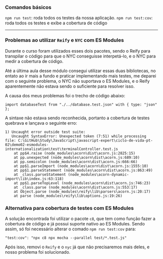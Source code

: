 ### Comandos básicos
`npm run test`: roda todos os testes da nossa aplicação.
`npm run test:cov`: roda todos os testes e exibe a cobertura de código 

****

### Problemas ao utilizar `Reify` e `NYC` com ES Modules
Durante o curso foram utilizados esses dois pacotes, sendo o Reify para transpilar o código para que o NYC conseguisse interpetá-lo, e o NYC para medir a cobertura de código.

Até a última aula desse módulo consegui utilizar essas duas bibliotecas, no entato ao ir mais a fundo e praticar implementando mais testes, me deparei com o seguinte problema, o NYC não suportava o ES Modules, e o Reify aparentemente não estava sendo o suficiente para resolver isso.

A causa dos meus problemas foi o trecho de código abaixo:
```
import databaseTest from "./../database.test.json" with { type: "json" };
```
A sintaxe não estava sendo reconhecida, portanto a cobertura de testes quebrava e lançava o seguinte erro:

```
1) Uncaught error outside test suite:
   Uncaught SyntaxError: Unexpected token (7:51) while processing file: C:\GitHub\Study\JavaScript\javascript-expert\ciclo-de-vida-pt-02\demo02-esmodules-internationalization\test\terminalController.test.js
    at pp$4.raise (node_modules\acorn\dist\acorn.js:2825:15)
    at pp.unexpected (node_modules\acorn\dist\acorn.js:689:10)
    at pp.semicolon (node_modules\acorn\dist\acorn.js:666:66)
    at pp$1.parseImport (node_modules\acorn\dist\acorn.js:1555:10)
    at pp$1.parseStatement (node_modules\acorn\dist\acorn.js:863:49)
    at _class.parseStatement (node_modules\acorn-dynamic-import\lib\index.js:63:118)
    at pp$1.parseTopLevel (node_modules\acorn\dist\acorn.js:746:23)
    at _class.parse (node_modules\acorn\dist\acorn.js:553:17)
    at Object.parse (node_modules\reify\lib\parsers\acorn.js:20:17)
    at parse (node_modules\reify\lib\options.js:19:26)
```

### Alternativa para cobertura de testes com ES Modules
A solução encontrada foi utilizar o pacote `c8`, que tem como função fazer a cobertura de código e já possui suporte nativo ao ES Modules. Sendo assim, só foi necessário alterar o comado `npm run test:cov` para:
```
"test:cov": "npx c8 npx mocha --parallel test/*.test.js"
```
Após isso, removi o `Reify` e o `nyc` já que não precisaremos mais deles, e nosso problema foi solucionado.
